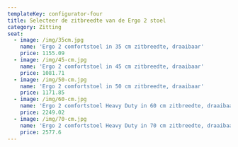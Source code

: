 ```yaml
---
templateKey: configurator-four
title: Selecteer de zitbreedte van de Ergo 2 stoel
category: Zitting
seat:
  - image: /img/35cm.jpg
    name: 'Ergo 2 comfortstoel in 35 cm zitbreedte, draaibaar'
    price: 1155.09
  - image: /img/45-cm.jpg
    name: 'Ergo 2 comfortstoel in 45 cm zitbreedte, draaibaar'
    price: 1081.71
  - image: /img/50-cm.jpg
    name: 'Ergo 2 comfortstoel in 50 cm zitbreedte, draaibaar'
    price: 1171.85
  - image: /img/60-cm.jpg
    name: 'Ergo 2 comfortstoel Heavy Duty in 60 cm zitbreedte, draaibaar'
    price: 2249.02
  - image: /img/70-cm.jpg
    name: 'Ergo 2 comfortstoel Heavy Duty in 70 cm zitbreedte, draaibaar'
    price: 2577.6
---
```


